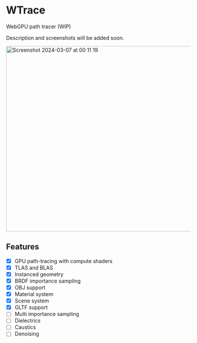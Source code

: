 # WTrace

WebGPU path tracer (WIP)

Description and screenshots will be added soon.

<img width="505" alt="Screenshot 2024-03-07 at 00 11 19" src="https://github.com/alpcihan/wtrace/assets/37274614/52d9d862-20ff-4149-8d4b-7aeb3bd8d96e">


## Features

- [x] GPU path-tracing with compute shaders
- [x] TLAS and BLAS
- [x] Instanced geometry
- [x] BRDF importance sampling
- [x] OBJ support
- [x] Material system
- [x] Scene system 
- [x] GLTF support
- [ ] Multi importance sampling
- [ ] Dielectrics
- [ ] Caustics
- [ ] Denoising
